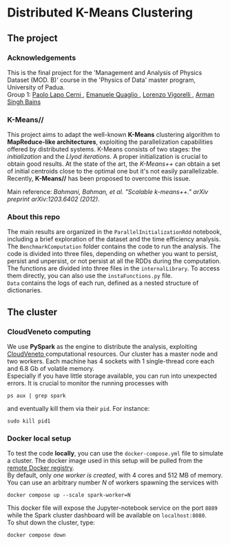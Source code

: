 # Distributed K-Means Clustering

## The project

### Acknowledgements
This is the final project for the 'Management and Analysis of Physics Dataset (MOD. B)' course in the 'Physics of Data' master program, University of Padua. <br>
Group 1: <a href=https://github.com/paololapo> Paolo Lapo Cerni </a>, <a href=https://github.com/emanuele-quaglio> Emanuele Quaglio </a>, <a href=https://github.com/LorenzoVigorelli> Lorenzo Vigorelli </a>, 
<a href=https://github.com/T3X3K> Arman Singh Bains </a>

### K-Means//
This project aims to adapt the well-known **K-Means** clustering algorithm to **MapReduce-like architectures**, exploiting the parallelization capabilities offered by distributed systems. K-Means consists of two stages: the *initialization* and the *Llyod iterations*. A proper initialization is crucial to obtain good results. At the state of the art, the *K-Means++* can obtain a set of initial centroids close to the optimal one but it's not easily parallelizable. Recently, **K-Means//** has been proposed to overcome this issue. 

Main reference: *Bahmani, Bahman, et al. "Scalable k-means++." arXiv preprint arXiv:1203.6402 (2012)*.

### About this repo
The main results are organized in the `ParallelInitializationRdd` notebook, including a brief exploration of the dataset and the time efficiency analysis. <br>
The `BenchmarkComputation` folder contains the code to run the analysis. The code is divided into three files, depending on whether you want to persist, persist and unpersist, or not persist at all the RDDs during the computation. <br>
The functions are divided into three files in the `internalLibrary`. To access them directly, you can also use the `instaFunctions.py` file. <br>
`Data` contains the logs of each run, defined as a nested structure of dictionaries. 

## The cluster
### CloudVeneto computing
We use **PySpark** as the engine to distribute the analysis, exploiting <a href=https://cloudveneto.it/> CloudVeneto </a> computational resources. 
Our cluster has a master node and two workers. Each machine has $4$ sockets with $1$ single-thread core each and $6.8$ Gb of volatile memory. <br>
Especially if you have little storage available, you can run into unexpected errors. It is crucial to monitor the running processes with
```
ps aux | grep spark
```
and eventually kill them via their `pid`. For instance:
```
sudo kill pid1
```


### Docker local setup
To test the code **locally**, you can use the `docker-compose.yml` file to simulate a cluster. The docker image used in this setup will be pulled from the [remote Docker registry](https://hub.docker.com/repository/docker/jpazzini/mapd-b). <br>
By default, only *one worker is created*, with $4$ cores and $512$ MB of memory. You can use an arbitrary number *N* of workers spawning the services with
```
docker compose up --scale spark-worker=N
```
This docker file will expose the Jupyter-notebook service on the port `8889` while the Spark cluster dashboard will be available on `localhost:8080`. <br>
To shut down the cluster, type:
```
docker compose down
```
